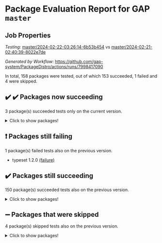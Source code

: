 # Package Evaluation Report for GAP `master`

## Job Properties

*Testing:* [master/2024-02-22-03:26:14-6b53b454](https://github.com/gap-system/PackageDistro/blob/data/reports/master/2024-02-22-03:26:14-6b53b454) vs [master/2024-02-21-02:40:39-8022e7de](https://github.com/gap-system/PackageDistro/blob/data/reports/master/2024-02-21-02:40:39-8022e7de)

*Generated by Workflow:* https://github.com/gap-system/PackageDistro/actions/runs/7998417090

In total, 158 packages were tested, out of which 153 succeeded, 1 failed and 4 were skipped.

## :heavy_check_mark: :heavy_check_mark: Packages now succeeding

3 package(s) succeeded tests only on the current version.
<details><summary>Click to show packages!</summary>

- curlinterface 2.3.2 [(success)](https://github.com/gap-system/PackageDistro/actions/runs/7998417090/job/21844747235) vs curlinterface 2.3.2 [(failure)](https://github.com/gap-system/PackageDistro/actions/runs/7982938711/job/21797469138)
- packagemanager 1.4.3 [(success)](https://github.com/gap-system/PackageDistro/actions/runs/7998417090/job/21844758861) vs packagemanager 1.4.3 [(failure)](https://github.com/gap-system/PackageDistro/actions/runs/7982938711/job/21797480800)
- utils 0.85 [(success)](https://github.com/gap-system/PackageDistro/actions/runs/7998417090/job/21844766340) vs utils 0.85 [(failure)](https://github.com/gap-system/PackageDistro/actions/runs/7982938711/job/21797488378)
</details>

## :exclamation: Packages still failing

1 package(s) failed tests also on the previous version.
- typeset 1.2.0 [(failure)](https://github.com/gap-system/PackageDistro/actions/runs/7998417090/job/21844765382)

## :heavy_check_mark: Packages still succeeding

150 package(s) succeeded tests also on the previous version.
<details><summary>Click to show packages!</summary>

- 4ti2interface 2023.02-04 [(success)](https://github.com/gap-system/PackageDistro/actions/runs/7998417090/job/21844740233)
- ace 5.6.2 [(success)](https://github.com/gap-system/PackageDistro/actions/runs/7998417090/job/21844742343)
- aclib 1.3.2 [(success)](https://github.com/gap-system/PackageDistro/actions/runs/7998417090/job/21844742802)
- agt 0.3.1 [(success)](https://github.com/gap-system/PackageDistro/actions/runs/7998417090/job/21844742970)
- alnuth 3.2.1 [(success)](https://github.com/gap-system/PackageDistro/actions/runs/7998417090/job/21844743146)
- anupq 3.3.0 [(success)](https://github.com/gap-system/PackageDistro/actions/runs/7998417090/job/21844743335)
- atlasrep 2.1.8 [(success)](https://github.com/gap-system/PackageDistro/actions/runs/7998417090/job/21844743835)
- autodoc 2023.06.19 [(success)](https://github.com/gap-system/PackageDistro/actions/runs/7998417090/job/21844744010)
- automata 1.15 [(success)](https://github.com/gap-system/PackageDistro/actions/runs/7998417090/job/21844744181)
- automgrp 1.3.2 [(success)](https://github.com/gap-system/PackageDistro/actions/runs/7998417090/job/21844744342)
- autpgrp 1.11 [(success)](https://github.com/gap-system/PackageDistro/actions/runs/7998417090/job/21844744486)
- cap 2024.02-03 [(success)](https://github.com/gap-system/PackageDistro/actions/runs/7998417090/job/21844744661)
- caratinterface 2.3.6 [(success)](https://github.com/gap-system/PackageDistro/actions/runs/7998417090/job/21844744835)
- cddinterface 2022.11.01 [(success)](https://github.com/gap-system/PackageDistro/actions/runs/7998417090/job/21844744997)
- circle 1.6.6 [(success)](https://github.com/gap-system/PackageDistro/actions/runs/7998417090/job/21844745147)
- classicpres 1.22 [(success)](https://github.com/gap-system/PackageDistro/actions/runs/7998417090/job/21844745301)
- cohomolo 1.6.11 [(success)](https://github.com/gap-system/PackageDistro/actions/runs/7998417090/job/21844745457)
- congruence 1.2.5 [(success)](https://github.com/gap-system/PackageDistro/actions/runs/7998417090/job/21844745651)
- corelg 1.56 [(success)](https://github.com/gap-system/PackageDistro/actions/runs/7998417090/job/21844745816)
- crime 1.6 [(success)](https://github.com/gap-system/PackageDistro/actions/runs/7998417090/job/21844746068)
- crisp 1.4.6 [(success)](https://github.com/gap-system/PackageDistro/actions/runs/7998417090/job/21844746266)
- crypting 0.10.4 [(success)](https://github.com/gap-system/PackageDistro/actions/runs/7998417090/job/21844746476)
- cryst 4.1.27 [(success)](https://github.com/gap-system/PackageDistro/actions/runs/7998417090/job/21844746650)
- crystcat 1.1.10 [(success)](https://github.com/gap-system/PackageDistro/actions/runs/7998417090/job/21844746805)
- ctbllib 1.3.7 [(success)](https://github.com/gap-system/PackageDistro/actions/runs/7998417090/job/21844746950)
- cubefree 1.19 [(success)](https://github.com/gap-system/PackageDistro/actions/runs/7998417090/job/21844747087)
- cvec 2.8.1 [(success)](https://github.com/gap-system/PackageDistro/actions/runs/7998417090/job/21844747413)
- datastructures 0.3.0 [(success)](https://github.com/gap-system/PackageDistro/actions/runs/7998417090/job/21844747599)
- deepthought 1.0.6 [(success)](https://github.com/gap-system/PackageDistro/actions/runs/7998417090/job/21844747739)
- design 1.8 [(success)](https://github.com/gap-system/PackageDistro/actions/runs/7998417090/job/21844747914)
- difsets 2.3.1 [(success)](https://github.com/gap-system/PackageDistro/actions/runs/7998417090/job/21844748086)
- digraphs 1.7.1 [(success)](https://github.com/gap-system/PackageDistro/actions/runs/7998417090/job/21844748254)
- edim 1.3.7 [(success)](https://github.com/gap-system/PackageDistro/actions/runs/7998417090/job/21844748495)
- example 4.3.4 [(success)](https://github.com/gap-system/PackageDistro/actions/runs/7998417090/job/21844748659)
- examplesforhomalg 2023.10-01 [(success)](https://github.com/gap-system/PackageDistro/actions/runs/7998417090/job/21844748832)
- factint 1.6.3 [(success)](https://github.com/gap-system/PackageDistro/actions/runs/7998417090/job/21844748977)
- ferret 1.0.10 [(success)](https://github.com/gap-system/PackageDistro/actions/runs/7998417090/job/21844749135)
- fga 1.5.0 [(success)](https://github.com/gap-system/PackageDistro/actions/runs/7998417090/job/21844749317)
- fining 1.5.6 [(success)](https://github.com/gap-system/PackageDistro/actions/runs/7998417090/job/21844749496)
- float 1.0.4 [(success)](https://github.com/gap-system/PackageDistro/actions/runs/7998417090/job/21844749668)
- format 1.4.4 [(success)](https://github.com/gap-system/PackageDistro/actions/runs/7998417090/job/21844749833)
- forms 1.2.9 [(success)](https://github.com/gap-system/PackageDistro/actions/runs/7998417090/job/21844750013)
- fplsa 1.2.6 [(success)](https://github.com/gap-system/PackageDistro/actions/runs/7998417090/job/21844750207)
- fr 2.4.13 [(success)](https://github.com/gap-system/PackageDistro/actions/runs/7998417090/job/21844750342)
- francy 2.0.3 [(success)](https://github.com/gap-system/PackageDistro/actions/runs/7998417090/job/21844750501)
- fwtree 1.3 [(success)](https://github.com/gap-system/PackageDistro/actions/runs/7998417090/job/21844750647)
- gapdoc 1.6.6 [(success)](https://github.com/gap-system/PackageDistro/actions/runs/7998417090/job/21844750813)
- gauss 2023.02-04 [(success)](https://github.com/gap-system/PackageDistro/actions/runs/7998417090/job/21844750974)
- gaussforhomalg 2023.11-01 [(success)](https://github.com/gap-system/PackageDistro/actions/runs/7998417090/job/21844751127)
- gbnp 1.0.5 [(success)](https://github.com/gap-system/PackageDistro/actions/runs/7998417090/job/21844751297)
- generalizedmorphismsforcap 2024.01-01 [(success)](https://github.com/gap-system/PackageDistro/actions/runs/7998417090/job/21844751462)
- genss 1.6.8 [(success)](https://github.com/gap-system/PackageDistro/actions/runs/7998417090/job/21844751605)
- gradedmodules 2024.01-01 [(success)](https://github.com/gap-system/PackageDistro/actions/runs/7998417090/job/21844751757)
- gradedringforhomalg 2023.08-01 [(success)](https://github.com/gap-system/PackageDistro/actions/runs/7998417090/job/21844751928)
- grape 4.9.0 [(success)](https://github.com/gap-system/PackageDistro/actions/runs/7998417090/job/21844752088)
- groupoids 1.74 [(success)](https://github.com/gap-system/PackageDistro/actions/runs/7998417090/job/21844752260)
- grpconst 2.6.5 [(success)](https://github.com/gap-system/PackageDistro/actions/runs/7998417090/job/21844752411)
- guarana 0.96.3 [(success)](https://github.com/gap-system/PackageDistro/actions/runs/7998417090/job/21844752538)
- guava 3.18 [(success)](https://github.com/gap-system/PackageDistro/actions/runs/7998417090/job/21844752664)
- hap 1.62 [(success)](https://github.com/gap-system/PackageDistro/actions/runs/7998417090/job/21844752797)
- hapcryst 0.1.15 [(success)](https://github.com/gap-system/PackageDistro/actions/runs/7998417090/job/21844752934)
- hecke 1.5.3 [(success)](https://github.com/gap-system/PackageDistro/actions/runs/7998417090/job/21844753074)
- help 3.5 [(success)](https://github.com/gap-system/PackageDistro/actions/runs/7998417090/job/21844753190)
- homalg 2024.01-01 [(success)](https://github.com/gap-system/PackageDistro/actions/runs/7998417090/job/21844753337)
- homalgtocas 2023.11-01 [(success)](https://github.com/gap-system/PackageDistro/actions/runs/7998417090/job/21844753460)
- idrel 2.46 [(success)](https://github.com/gap-system/PackageDistro/actions/runs/7998417090/job/21844753625)
- images 1.3.2 [(success)](https://github.com/gap-system/PackageDistro/actions/runs/7998417090/job/21844753734)
- intpic 0.3.0 [(success)](https://github.com/gap-system/PackageDistro/actions/runs/7998417090/job/21844753853)
- io 4.8.2 [(success)](https://github.com/gap-system/PackageDistro/actions/runs/7998417090/job/21844753963)
- io_forhomalg 2023.02-04 [(success)](https://github.com/gap-system/PackageDistro/actions/runs/7998417090/job/21844754118)
- irredsol 1.4.4 [(success)](https://github.com/gap-system/PackageDistro/actions/runs/7998417090/job/21844754238)
- json 2.2.0 [(success)](https://github.com/gap-system/PackageDistro/actions/runs/7998417090/job/21844754374)
- jupyterkernel 1.5.0 [(success)](https://github.com/gap-system/PackageDistro/actions/runs/7998417090/job/21844754487)
- jupyterviz 1.5.6 [(success)](https://github.com/gap-system/PackageDistro/actions/runs/7998417090/job/21844754610)
- kan 1.37 [(success)](https://github.com/gap-system/PackageDistro/actions/runs/7998417090/job/21844754740)
- kbmag 1.5.11 [(success)](https://github.com/gap-system/PackageDistro/actions/runs/7998417090/job/21844754862)
- laguna 3.9.6 [(success)](https://github.com/gap-system/PackageDistro/actions/runs/7998417090/job/21844755013)
- liealgdb 2.2.1 [(success)](https://github.com/gap-system/PackageDistro/actions/runs/7998417090/job/21844755137)
- liepring 2.8 [(success)](https://github.com/gap-system/PackageDistro/actions/runs/7998417090/job/21844755287)
- liering 2.4.2 [(success)](https://github.com/gap-system/PackageDistro/actions/runs/7998417090/job/21844755425)
- linearalgebraforcap 2024.02-02 [(success)](https://github.com/gap-system/PackageDistro/actions/runs/7998417090/job/21844755590)
- localizeringforhomalg 2023.10-01 [(success)](https://github.com/gap-system/PackageDistro/actions/runs/7998417090/job/21844755749)
- loops 3.4.3 [(success)](https://github.com/gap-system/PackageDistro/actions/runs/7998417090/job/21844755879)
- lpres 1.0.3 [(success)](https://github.com/gap-system/PackageDistro/actions/runs/7998417090/job/21844756029)
- majoranaalgebras 1.5.1 [(success)](https://github.com/gap-system/PackageDistro/actions/runs/7998417090/job/21844756192)
- mapclass 1.4.6 [(success)](https://github.com/gap-system/PackageDistro/actions/runs/7998417090/job/21844756345)
- matgrp 0.70 [(success)](https://github.com/gap-system/PackageDistro/actions/runs/7998417090/job/21844756489)
- matricesforhomalg 2024.02-01 [(success)](https://github.com/gap-system/PackageDistro/actions/runs/7998417090/job/21844756653)
- modisom 2.5.4 [(success)](https://github.com/gap-system/PackageDistro/actions/runs/7998417090/job/21844756806)
- modulepresentationsforcap 2024.01-04 [(success)](https://github.com/gap-system/PackageDistro/actions/runs/7998417090/job/21844756967)
- modules 2024.01-01 [(success)](https://github.com/gap-system/PackageDistro/actions/runs/7998417090/job/21844757110)
- monoidalcategories 2024.02-03 [(success)](https://github.com/gap-system/PackageDistro/actions/runs/7998417090/job/21844757269)
- nconvex 2022.09-01 [(success)](https://github.com/gap-system/PackageDistro/actions/runs/7998417090/job/21844757438)
- nilmat 1.4.2 [(success)](https://github.com/gap-system/PackageDistro/actions/runs/7998417090/job/21844757604)
- nock 1.5 [(success)](https://github.com/gap-system/PackageDistro/actions/runs/7998417090/job/21844757763)
- normalizinterface 1.3.6 [(success)](https://github.com/gap-system/PackageDistro/actions/runs/7998417090/job/21844757932)
- nq 2.5.11 [(success)](https://github.com/gap-system/PackageDistro/actions/runs/7998417090/job/21844758115)
- numericalsgps 1.3.1 [(success)](https://github.com/gap-system/PackageDistro/actions/runs/7998417090/job/21844758288)
- openmath 11.5.3 [(success)](https://github.com/gap-system/PackageDistro/actions/runs/7998417090/job/21844758495)
- orb 4.9.0 [(success)](https://github.com/gap-system/PackageDistro/actions/runs/7998417090/job/21844758675)
- patternclass 2.4.3 [(success)](https://github.com/gap-system/PackageDistro/actions/runs/7998417090/job/21844759037)
- permut 2.0.5 [(success)](https://github.com/gap-system/PackageDistro/actions/runs/7998417090/job/21844759222)
- polenta 1.3.10 [(success)](https://github.com/gap-system/PackageDistro/actions/runs/7998417090/job/21844759376)
- polymaking 0.8.7 [(success)](https://github.com/gap-system/PackageDistro/actions/runs/7998417090/job/21844759535)
- primgrp 3.4.4 [(success)](https://github.com/gap-system/PackageDistro/actions/runs/7998417090/job/21844759724)
- profiling 2.5.4 [(success)](https://github.com/gap-system/PackageDistro/actions/runs/7998417090/job/21844759910)
- qdistrnd 0.9.3 [(success)](https://github.com/gap-system/PackageDistro/actions/runs/7998417090/job/21844760070)
- qpa 1.35 [(success)](https://github.com/gap-system/PackageDistro/actions/runs/7998417090/job/21844760230)
- quagroup 1.8.4 [(success)](https://github.com/gap-system/PackageDistro/actions/runs/7998417090/job/21844760414)
- radiroot 2.9 [(success)](https://github.com/gap-system/PackageDistro/actions/runs/7998417090/job/21844760603)
- rcwa 4.7.1 [(success)](https://github.com/gap-system/PackageDistro/actions/runs/7998417090/job/21844760740)
- rds 1.8 [(success)](https://github.com/gap-system/PackageDistro/actions/runs/7998417090/job/21844760920)
- recog 1.4.2 [(success)](https://github.com/gap-system/PackageDistro/actions/runs/7998417090/job/21844761062)
- repndecomp 1.3.0 [(success)](https://github.com/gap-system/PackageDistro/actions/runs/7998417090/job/21844761240)
- repsn 3.1.2 [(success)](https://github.com/gap-system/PackageDistro/actions/runs/7998417090/job/21844761398)
- resclasses 4.7.3 [(success)](https://github.com/gap-system/PackageDistro/actions/runs/7998417090/job/21844761605)
- ringsforhomalg 2023.11-02 [(success)](https://github.com/gap-system/PackageDistro/actions/runs/7998417090/job/21844761771)
- sco 2023.08-01 [(success)](https://github.com/gap-system/PackageDistro/actions/runs/7998417090/job/21844761949)
- scscp 2.4.2 [(success)](https://github.com/gap-system/PackageDistro/actions/runs/7998417090/job/21844762076)
- semigroups 5.3.6 [(success)](https://github.com/gap-system/PackageDistro/actions/runs/7998417090/job/21844762227)
- sglppow 2.3 [(success)](https://github.com/gap-system/PackageDistro/actions/runs/7998417090/job/21844762372)
- sgpviz 0.999.5 [(success)](https://github.com/gap-system/PackageDistro/actions/runs/7998417090/job/21844762553)
- simpcomp 2.1.14 [(success)](https://github.com/gap-system/PackageDistro/actions/runs/7998417090/job/21844762682)
- singular 2023.02.09 [(success)](https://github.com/gap-system/PackageDistro/actions/runs/7998417090/job/21844762833)
- sl2reps 1.1 [(success)](https://github.com/gap-system/PackageDistro/actions/runs/7998417090/job/21844762989)
- sla 1.5.3 [(success)](https://github.com/gap-system/PackageDistro/actions/runs/7998417090/job/21844763208)
- smallgrp 1.5.3 [(success)](https://github.com/gap-system/PackageDistro/actions/runs/7998417090/job/21844763374)
- smallsemi 0.6.13 [(success)](https://github.com/gap-system/PackageDistro/actions/runs/7998417090/job/21844763521)
- sonata 2.9.6 [(success)](https://github.com/gap-system/PackageDistro/actions/runs/7998417090/job/21844763651)
- sophus 1.27 [(success)](https://github.com/gap-system/PackageDistro/actions/runs/7998417090/job/21844763766)
- sotgrps 1.2 [(success)](https://github.com/gap-system/PackageDistro/actions/runs/7998417090/job/21844763909)
- spinsym 1.5.2 [(success)](https://github.com/gap-system/PackageDistro/actions/runs/7998417090/job/21844764050)
- standardff 1.0 [(success)](https://github.com/gap-system/PackageDistro/actions/runs/7998417090/job/21844764197)
- symbcompcc 1.3.2 [(success)](https://github.com/gap-system/PackageDistro/actions/runs/7998417090/job/21844764343)
- thelma 1.3 [(success)](https://github.com/gap-system/PackageDistro/actions/runs/7998417090/job/21844764502)
- tomlib 1.2.11 [(success)](https://github.com/gap-system/PackageDistro/actions/runs/7998417090/job/21844764652)
- toolsforhomalg 2023.11-01 [(success)](https://github.com/gap-system/PackageDistro/actions/runs/7998417090/job/21844764806)
- toric 1.9.5 [(success)](https://github.com/gap-system/PackageDistro/actions/runs/7998417090/job/21844764931)
- toricvarieties 2022.07.13 [(success)](https://github.com/gap-system/PackageDistro/actions/runs/7998417090/job/21844765075)
- transgrp 3.6.5 [(success)](https://github.com/gap-system/PackageDistro/actions/runs/7998417090/job/21844765251)
- ugaly 4.1.3 [(success)](https://github.com/gap-system/PackageDistro/actions/runs/7998417090/job/21844765551)
- unipot 1.5 [(success)](https://github.com/gap-system/PackageDistro/actions/runs/7998417090/job/21844765736)
- unitlib 4.2.0 [(success)](https://github.com/gap-system/PackageDistro/actions/runs/7998417090/job/21844766151)
- uuid 0.7 [(success)](https://github.com/gap-system/PackageDistro/actions/runs/7998417090/job/21844766681)
- walrus 0.9991 [(success)](https://github.com/gap-system/PackageDistro/actions/runs/7998417090/job/21844766832)
- wedderga 4.10.5 [(success)](https://github.com/gap-system/PackageDistro/actions/runs/7998417090/job/21844766993)
- xmod 2.92 [(success)](https://github.com/gap-system/PackageDistro/actions/runs/7998417090/job/21844767151)
- xmodalg 1.23 [(success)](https://github.com/gap-system/PackageDistro/actions/runs/7998417090/job/21844767270)
- yangbaxter 0.10.3 [(success)](https://github.com/gap-system/PackageDistro/actions/runs/7998417090/job/21844767389)
- zeromqinterface 0.14 [(success)](https://github.com/gap-system/PackageDistro/actions/runs/7998417090/job/21844767534)
</details>

## :heavy_minus_sign: Packages that were skipped

4 package(s) skipped tests also on the previous version.
<details><summary>Click to show packages!</summary>

- browse 1.8.21 [(skipped)](https://github.com/gap-system/PackageDistro/actions/runs/7998417090/job/21844538687)
- itc 1.5.1 [(skipped)](https://github.com/gap-system/PackageDistro/actions/runs/7998417090/job/21844538687)
- polycyclic 2.16 [(skipped)](https://github.com/gap-system/PackageDistro/actions/runs/7998417090/job/21844538687)
- xgap 4.32 [(skipped)](https://github.com/gap-system/PackageDistro/actions/runs/7998417090/job/21844538687)
</details>

